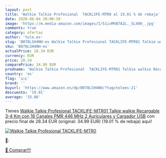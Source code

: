 ```yaml
---
layout: post
title: 'Walkie Talkie Profesional  TACKLIFE-MTR0 al 19.01 % de rebaja'
date: 2020-06-04 20:00:59
image: 'https://m.media-amazon.com/images/I/51ivMhB7A2L._SL400_.jpg'
comments: true
category: ofertas
author: 'tole.es'
slug: 'B078LSH4NH-es Walkie Talkie Profesional TACKLIFE-MTR01 Talkie walkie...'
sku: 'B078LSH4NH-es'
actualPrice: 28.34 EUR
currency: EUR
price: 28.34
comparePrice: 34.99 EUR
prodname: 'Walkie Talkie Profesional  TACKLIFE-MTR01 Talkie walkie Recargable 3-4 Km con 16 Canales  PMR 446 MHz  2 Auriculares y Cargador USB'
country: 'es'
flag: '🇪🇸'
brand: ''
buyurl: 'https://www.amazon.es/dp/B078LSH4NH/?tag=tolees-21'
descuento: '19.01'
average: '33.86'
---
```


Tienes [Walkie Talkie Profesional  TACKLIFE-MTR01 Talkie walkie Recargable 3-4 Km con 16 Canales  PMR 446 MHz  2 Auriculares y Cargador USB](https://www.amazon.es/dp/B078LSH4NH/?tag=tolees-21) con precio final de  28.34 EUR (original: 34.99 EUR) (19.01 %  de rebaja) aqui!

[![Walkie Talkie Profesional  TACKLIFE-MTR0](https://m.media-amazon.com/images/I/51ivMhB7A2L._SL400_.jpg)](https://www.amazon.es/dp/B078LSH4NH/?tag=tolees-21)

🔎:


[🛒 Comprar!!!](https://www.amazon.es/dp/B078LSH4NH/?tag=tolees-21)
